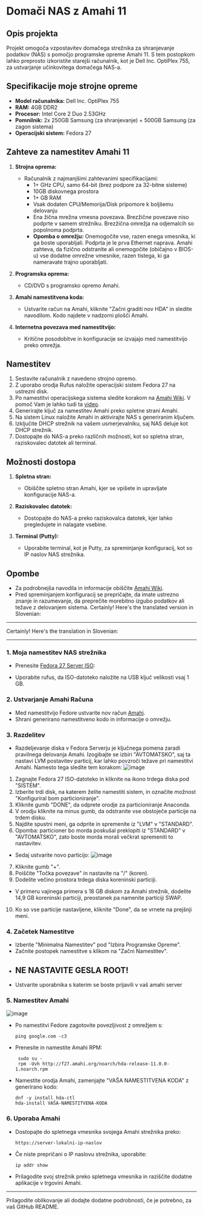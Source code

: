 # Domači NAS z Amahi 11

## Opis projekta

Projekt omogoča vzpostavitev domačega strežnika za shranjevanje podatkov (NAS) s pomočjo programske opreme Amahi 11. S tem postopkom lahko preprosto izkoristite starejši računalnik, kot je Dell Inc. OptiPlex 755, za ustvarjanje učinkovitega domačega NAS-a.

## Specifikacije moje strojne opreme

- **Model računalnika:** Dell Inc. OptiPlex 755
- **RAM:** 4GB DDR2
- **Procesor:** Intel Core 2 Duo 2.53GHz
- **Pomnilnik:** 2x 250GB Samsung (za shranjevanje) + 500GB Samsung (za zagon sistema)
- **Operacijski sistem:** Fedora 27

## Zahteve za namestitev Amahi 11

1. **Strojna oprema:**
   - Računalnik z najmanjšimi zahtevanimi specifikacijami:
     - 1+ GHz CPU, samo 64-bit (brez podpore za 32-bitne sisteme)
     - 10GB diskovnega prostora
     - 1+ GB RAM
     - Vsak dodaten CPU/Memorija/Disk pripomore k boljšemu delovanju
     - Ena žična mrežna vmesna povezava. Brezžične povezave niso podprte v samem strežniku. Brezžična omrežja na odjemalcih so popolnoma podprta.
     - **Opomba o omrežju:** Onemogočite vse, razen enega vmesnika, ki ga boste uporabljali. Podprta je le prva Ethernet naprava. Amahi zahteva, da fizično odstranite ali onemogočite (običajno v BIOS-u) vse dodatne omrežne vmesnike, razen tistega, ki ga nameravate trajno uporabljati.

2. **Programska oprema:**
   - CD/DVD s programsko opremo Amahi.
   
3. **Amahi namestitvena koda:**
   - Ustvarite račun na Amahi, kliknite "Začni graditi nov HDA" in sledite navodilom. Kodo najdete v nadzorni plošči Amahi.

4. **Internetna povezava med namestitvijo:**
   - Kritične posodobitve in konfiguracije se izvajajo med namestitvijo preko omrežja.

## Namestitev

1. Sestavite računalnik z navedeno strojno opremo.
2. Z uporabo orodja Rufus naložite operacijski sistem Fedora 27 na ustrezni disk.
3. Po namestitvi operacijskega sistema sledite korakom na [Amahi Wiki](https://wiki.amahi.org/index.php/Main_Page). V pomoč Vam je lahko tudi ta [video](https://www.addictivetips.com/ubuntu-linux-tips/create-a-linux-nas-with-amahi/).
4. Generirajte ključ za namestitev Amahi preko spletne strani Amahi.
5. Na sistem Linux naložite Amahi in aktivirajte NAS s generiranim ključem.
6. Izključite DHCP strežnik na vašem usmerjevalniku, saj NAS deluje kot DHCP strežnik.
7. Dostopajte do NAS-a preko različnih možnosti, kot so spletna stran, raziskovalec datotek ali terminal.

## Možnosti dostopa

1. **Spletna stran:**
   - Obiščite spletno stran Amahi, kjer se vpišete in upravljate konfiguracije NAS-a.

2. **Raziskovalec datotek:**
   - Dostopajte do NAS-a preko raziskovalca datotek, kjer lahko pregledujete in nalagate vsebine.

3. **Terminal (Putty):**
   - Uporabite terminal, kot je Putty, za spreminjanje konfiguracij, kot so IP naslov NAS strežnika.

## Opombe

- Za podrobnejša navodila in informacije obiščite [Amahi Wiki](https://wiki.amahi.org/).
- Pred spreminjanjem konfiguracij se prepričajte, da imate ustrezno znanje in razumevanje, da preprečite morebitno izgubo podatkov ali težave z delovanjem sistema.
Certainly! Here's the translated version in Slovenian:

---
Certainly! Here's the translation in Slovenian:

---

### 1. Moja namestitev NAS strežnika

- Prenesite [Fedora 27 Server ISO](https://archives.fedoraproject.org/pub/archive/fedora/linux/releases/27/Server/x86_64/iso/Fedora-Server-netinst-x86_64-27-1.6.iso):

- Uporabite rufus, da ISO-datoteko naložite na USB ključ velikosti vsaj 1 GB.

### 2. Ustvarjanje Amahi Računa

- Med namestitvijo Fedore ustvarite nov račun [Amahi](https://www.amahi.org/).
- Shrani generirano namestitveno kodo in informacije o omrežju.

### 3. Razdelitev

- Razdeljevanje diska v Fedora Serverju je ključnega pomena zaradi pravilnega delovanja Amahi. Izogibajte se izbiri "AVTOMATSKO", saj ta nastavi LVM postavitev particij, kar lahko povzroči težave pri namestitvi Amahi. Namesto tega sledite tem korakom:
![image](https://github.com/Vid-Zganjar/Projektna-naloga-TP/assets/147034349/2166c8ac-00cc-47ae-bb20-384633150806)

1. Zagnajte Fedora 27 ISO-datoteko in kliknite na ikono trdega diska pod "SISTEM".
2. Izberite trdi disk, na katerem želite namestiti sistem, in označite možnost "Konfiguriral bom particioniranje".
3. Kliknite gumb "DONE", da odprete orodje za particioniranje Anaconda.
4. V orodju kliknite na minus gumb, da odstranite vse obstoječe particije na trdem disku.
5. Najdite spustni meni, ga odprite in spremenite iz "LVM" v "STANDARD".
6. Opomba: particioner bo morda poskušal preklopiti iz "STANDARD" v "AVTOMATSKO", zato boste morda morali večkrat spremeniti to nastavitev.

- Sedaj ustvarite novo particijo:
![image](https://github.com/Vid-Zganjar/Projektna-naloga-TP/assets/147034349/fd325129-9cc6-48aa-9fdc-670c3ca78adb)

7. Kliknite gumb "+".
8. Poiščite "Točka povezave" in nastavite na "/" (koren).
9. Dodelite večino prostora trdega diska koreninski particiji.

- V primeru vajinega primera s 18 GB diskom za Amahi strežnik, dodelite 14,9 GB koreninski particiji, preostanek pa namenite particiji SWAP.

10. Ko so vse particije nastavljene, kliknite "Done", da se vrnete na prejšnji meni.

### 4. Začetek Namestitve

- Izberite "Minimalna Namestitev" pod "Izbira Programske Opreme".
- Začnite postopek namestitve s klikom na "Začni Namestitev".
- ## NE NASTAVITE GESLA ROOT!
- Ustvarite uporabnika s katerim se boste prijavili v vaš amahi server

### 5. Namestitev Amahi
![image](https://github.com/Vid-Zganjar/Projektna-naloga-TP/assets/147034349/7acfc3f7-0673-400a-8f0d-c096f569a825)

- Po namestitvi Fedore zagotovite povezljivost z omrežjem s:

  ```
  ping google.com -c3
  ```

- Prenesite in namestite Amahi RPM:

  ```
   sudo su -
   rpm -Uvh http://f27.amahi.org/noarch/hda-release-11.0.0-1.noarch.rpm
  ```

- Namestite orodja Amahi, zamenjajte "VAŠA NAMESTITVENA KODA" z generirano kodo:

  ```
  dnf -y install hda-ctl
  hda-install VAŠA-NAMESTITVENA-KODA
  ```

### 6. Uporaba Amahi

- Dostopajte do spletnega vmesnika svojega Amahi strežnika preko:

  ```
  https://server-lokalni-ip-naslov
  ```

- Če niste prepričani o IP naslovu strežnika, uporabite:

  ```
  ip addr show
  ```

- Prilagodite svoj strežnik preko spletnega vmesnika in raziščite dodatne aplikacije v trgovini Amahi.

---

Prilagodite oblikovanje ali dodajte dodatne podrobnosti, če je potrebno, za vaš GitHub README.
